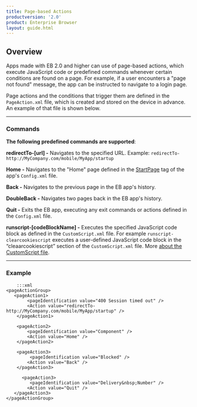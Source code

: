 ```yaml
---
title: Page-based Actions
productversion: '2.0'
product: Enterprise Browser
layout: guide.html
---
```

## Overview

Apps made with EB 2.0 and higher can use of page-based actions, which execute JavaScript code or predefined commands whenever certain conditions are found on a page. For example, if a user encounters a "page not found" message, the app can be instructed to navigate to a login page. 

Page actions and the conditions that trigger them are defined in the `PageAction.xml` file, which is created and stored on the device in advance. An example of that file is shown below. 

-----

### Commands

**The following predefined commands are supported**: 

**redirectTo-[url] -** Navigates to the specified URL. Example: `redirectTo-http://MyCompany.com/mobile/MyApp/startup` 

**Home -** Navigates to the "Home" page defined in the [StartPage](../configreference/#startpage) tag of the app's `Config.xml` file. 

**Back -** Navigates to the previous page in the EB app's history.

**DoubleBack -** 
Navigates two pages back in the EB app's history.

**Quit -** 
Exits the EB app, executing any exit commands or actions defined in the `Config.xml` file.

**runscript-[codeBlockName] -** Executes the specified JavaScript code block as defined in the `CustomScript.xml` file. For example `runscript-clearcookiescript` executes a user-defined JavaScript code block in the “cleaarcookiescript” section of the `CustomScript.xml` file. More [about the CustomScript file](../customize/script). 

-----

### Example

		:::xml
	<pageActionGroup>
	   <pageAction1>
	        <pageIdentification value="400 Session timed out" />
	        <Action value="redirectTo-http://MyCompany.com/mobile/MyApp/startup" />
	    </pageAction1>

	    <pageAction2> 
	        <pageIdentification value="Component" />
	        <Action value="Home" />   
	    </pageAction2>

	    <pageAction3> 
	         <pageIdentification value="Blocked" />
	        <Action value="Back" />
	    </pageAction3>

	 	  <pageAction3> 
	 		 <pageIdentification value="Delivery&nbsp;Number" />
	        <Action value="Quit" />    
	   </pageAction3>
	</pageActionGroup>











